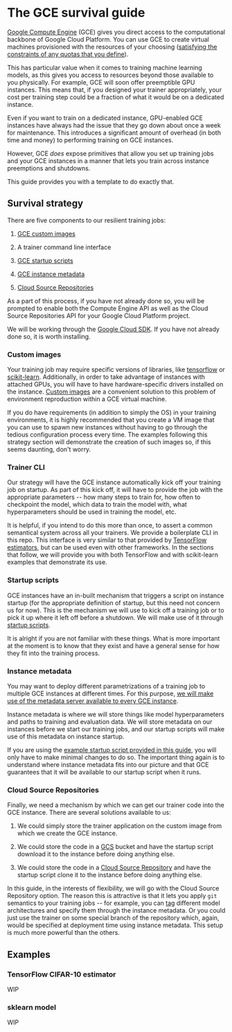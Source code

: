 # The GCE survival guide

[Google Compute Engine](https://cloud.google.com/compute/docs/) (GCE) gives you direct access to the computational backbone of Google Cloud Platform. You can use GCE to create virtual machines provisioned with the resources of your choosing ([satisfying the constraints of any quotas that you define](https://cloud.google.com/compute/quotas)).

This has particular value when it comes to training machine learning models, as this gives you access to resources beyond those available to you physically. For example, GCE will soon offer preemptible GPU instances. This means that, if you designed your trainer appropriately, your cost per training step could be a fraction of what it would be on a dedicated instance.

Even if you want to train on a dedicated instance, GPU-enabled GCE instances have always had the issue that they go down about once a week for maintenance. This introduces a significant amount of overhead (in both time and money) to performing training on GCE instances.

However, GCE *does* expose primitives that allow you set up training jobs and your GCE instances in a manner that lets you train across instance preemptions and shutdowns.

This guide provides you with a template to do exactly that.


## Survival strategy

There are five components to our resilient training jobs:

1. [GCE custom images](https://cloud.google.com/compute/docs/images#custom_images)

1. A trainer command line interface

1. [GCE startup scripts](https://cloud.google.com/compute/docs/startupscript)

1. [GCE instance metadata](https://cloud.google.com/compute/docs/storing-retrieving-metadata)

1. [Cloud Source Repositories](https://cloud.google.com/source-repositories/)


As a part of this process, if you have not already done so, you will be prompted to enable both the Compute Engine API as well as the Cloud Source Repositories API for your Google Cloud Platform project.

We will be working through the [Google Cloud SDK](https://cloud.google.com/sdk/). If you have not already done so, it is worth installing.


### Custom images

Your training job may require specific versions of libraries, like [tensorflow](https://www.tensorflow.org/) or [scikit-learn](http://scikit-learn.org). Additionally, in order to take advantage of instances with attached GPUs, you will have to have hardware-specific drivers installed on the instance. [Custom images](https://cloud.google.com/compute/docs/images#custom_images) are a convenient solution to this problem of environment reproduction within a GCE virtual machine.

If you do have requirements (in addition to simply the OS) in your training environments, it is highly recommended that you create a VM image that you can use to spawn new instances without having to go through the tedious configuration process every time. The examples following this strategy section will demonstrate the creation of such images so, if this seems daunting, don't worry.


### Trainer CLI

Our strategy will have the GCE instance automatically kick off your training job on startup. As part of this kick off, it will have to provide the job with the appropriate parameters -- how many steps to train for, how often to checkpoint the model, which data to train the model with, what hyperparameters should be used in training the model, etc.

It is helpful, if you intend to do this more than once, to assert a common semantical system across all your trainers. We provide a boilerplate CLI in this repo. This interface is very similar to that provided by [TensorFlow estimators](https://www.tensorflow.org/programmers_guide/estimators), but can be used even with other frameworks. In the sections that follow, we will provide you with both TensorFlow and with scikit-learn examples that demonstrate its use.


### Startup scripts

GCE instances have an in-built mechanism that triggers a script on instance startup (for the appropriate definition of startup, but this need not concern us for now). This is the mechanism we will use to kick off a training job or to pick it up where it left off before a shutdown. We will make use of it through [startup scripts](https://cloud.google.com/compute/docs/startupscript#troubleshooting).

It is alright if you are not familiar with these things. What is more important at the moment is to know that they exist and have a general sense for how they fit into the training process.


### Instance metadata

You may want to deploy different parametrizations of a training job to multiple GCE instances at different times. For this purpose, [we will make use of the metadata server available to every GCE instance](https://cloud.google.com/compute/docs/storing-retrieving-metadata#custom).

Instance metadata is where we will store things like model hyperparameters and paths to training and evaluation data. We will store metadata on our instances before we start our training jobs, and our startup scripts will make use of this metadata on instance startup.

If you are using the [example startup script provided in this guide](./gce/startup.sh), you will only have to make minimal changes to do so. The important thing again is to understand where instance metadata fits into our picture and that GCE guarantees that it will be available to our startup script when it runs.


### Cloud Source Repositories

Finally, we need a mechanism by which we can get our trainer code into the GCE instance. There are several solutions available to us:

1. We could simply store the trainer application on the custom image from which we create the GCE instance.

1. We could store the code in a [GCS](https://cloud.google.com/storage/) bucket and have the startup script download it to the instance before doing anything else.

1. We could store the code in a [Cloud Source Repository](https://cloud.google.com/source-repositories/) and have the startup script clone it to the instance before doing anything else.

In this guide, in the interests of flexibility, we will go with the Cloud Source Repository option. The reason this is attractive is that it lets you apply `git` semantics to your training jobs -- for example, you can [tag](https://git-scm.com/book/en/v2/Git-Basics-Tagging) different model architectures and specify them through the instance metadata. Or you could just use the trainer on some special branch of the repository which, again, would be specified at deployment time using instance metadata. This setup is much more powerful than the others.


## Examples

### TensorFlow CIFAR-10 estimator

WIP


### sklearn model

WIP
